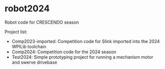 # robot2024
Robot code for CRESCENDO season

Project list:
- Comp2023-imported: Competition code for Slink imported into the 2024 WPILib toolchain
- Comp2024: Competition code for the 2024 season
- Test2024: Simple prototyping project for running a mechanism motor and swerve drivebase
